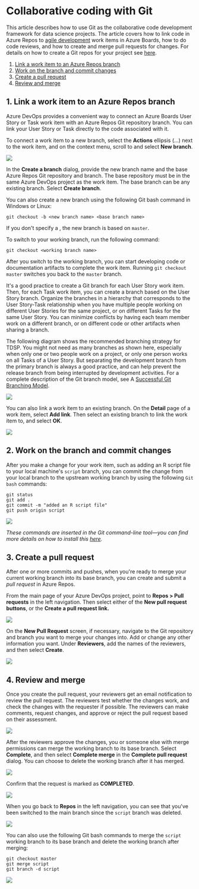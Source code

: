 # Collaborative coding with Git

This article describes how to use Git as the collaborative code development framework for data science projects. The article covers how to link code in Azure Repos to [agile development](https://github.com/felicity-borg/Microsoft-TDSP/blob/master/Docs/project-execution.md) work items in Azure Boards, how to do code reviews, and how to create and merge pull requests for changes. For details on how to create a Git repos for your project see [here](https://github.com/felicity-borg/Microsoft-TDSP/blob/master/Docs/createRepo.md).

1. [Link a work item to an Azure Repos branch](#LinkWorkItem-1)
2. [Work on the branch and commit changes](#WorkCommit-2)
3. [Create a pull request](#PullRequest-3)
4. [Review and merge](#ReviewMerge-4)


##  1. <a name = 'LinkWorkItem-1'></a>Link a work item to an Azure Repos branch
Azure DevOps provides a convenient way to connect an Azure Boards User Story or Task work item with an Azure Repos Git repository branch. You can link your User Story or Task directly to the code associated with it.

To connect a work item to a new branch, select the **Actions** ellipsis (...) next to the work item, and on the context menu, scroll to and select **New branch**.

![](https://docs.microsoft.com/en-us/azure/machine-learning/team-data-science-process/media/collaborative-coding-with-git/1-sprint-board-view.png)

In the **Create a branch** dialog, provide the new branch name and the base Azure Repos Git repository and branch. The base repository must be in the same Azure DevOps project as the work item. The base branch can be any existing branch. Select **Create branch**.

You can also create a new branch using the following Git bash command in Windows or Linux:

`git checkout -b <new branch name> <base branch name>`

If you don't specify a <base branch name>, the new branch is based on `master`.

To switch to your working branch, run the following command:

`git checkout <working branch name>`

After you switch to the working branch, you can start developing code or documentation artifacts to complete the work item. Running `git checkout master` switches you back to the `master` branch.

It's a good practice to create a Git branch for each User Story work item. Then, for each Task work item, you can create a branch based on the User Story branch. Organize the branches in a hierarchy that corresponds to the User Story-Task relationship when you have multiple people working on different User Stories for the same project, or on different Tasks for the same User Story. You can minimize conflicts by having each team member work on a different branch, or on different code or other artifacts when sharing a branch.

The following diagram shows the recommended branching strategy for TDSP. You might not need as many branches as shown here, especially when only one or two people work on a project, or only one person works on all Tasks of a User Story. But separating the development branch from the primary branch is always a good practice, and can help prevent the release branch from being interrupted by development activities. For a complete description of the Git branch model, see A [Successful Git Branching Model](https://nvie.com/posts/a-successful-git-branching-model/).

![](https://docs.microsoft.com/en-us/azure/machine-learning/team-data-science-process/media/collaborative-coding-with-git/3-git-branches.png)

You can also link a work item to an existing branch. On the **Detail** page of a work item, select **Add link**. Then select an existing branch to link the work item to, and select **OK**.

![](https://docs.microsoft.com/en-us/azure/machine-learning/team-data-science-process/media/collaborative-coding-with-git/4-link-to-an-existing-branch.png)


##  2. <b name='WorkCommit-2'></b>Work on the branch and commit changes
After you make a change for your work item, such as adding an R script file to your local machine's `script` branch, you can commit the change from your local branch to the upstream working branch by using the following `Git bash` commands:

`git status` <br>
`git add .` <br>
`git commit -m "added an R script file"` <br>
`git push origin script` <br>

![](https://docs.microsoft.com/en-us/azure/machine-learning/team-data-science-process/media/collaborative-coding-with-git/5-sprint-push-to-branch.png)

*These commands are inserted in the Git command-line tool—you can find more details on how to install this [here](https://github.com/felicity-borg/Microsoft-TDSP/blob/master/Docs/createRepo.md).*

##  3. <b name = 'PullRequest-3'></b>Create a pull request

After one or more commits and pushes, when you're ready to merge your current working branch into its base branch, you can create and submit a *pull request* in Azure Repos.

From the main page of your Azure DevOps project, point to **Repos > Pull requests** in the left navigation. Then select either of the **New pull request buttons**, or the **Create a pull request link.**

![](https://docs.microsoft.com/en-us/azure/machine-learning/team-data-science-process/media/collaborative-coding-with-git/6-spring-create-pull-request.png)

On the **New Pull Request** screen, if necessary, navigate to the Git repository and branch you want to merge your changes into. Add or change any other information you want. Under **Reviewers**, add the names of the reviewers, and then select **Create**.

![](https://docs.microsoft.com/en-us/azure/machine-learning/team-data-science-process/media/collaborative-coding-with-git/7-spring-send-pull-request.png)


##  4. <a name = 'ReviewMerge-4'></a>Review and merge

Once you create the pull request, your reviewers get an email notification to review the pull request. The reviewers test whether the changes work, and check the changes with the requester if possible. The reviewers can make comments, request changes, and approve or reject the pull request based on their assessment.

![](https://docs.microsoft.com/en-us/azure/machine-learning/team-data-science-process/media/collaborative-coding-with-git/8-add_comments.png)

After the reviewers approve the changes, you or someone else with merge permissions can merge the working branch to its base branch. Select **Complete**, and then select **Complete merge** in the **Complete pull request** dialog. You can choose to delete the working branch after it has merged.

![](https://docs.microsoft.com/en-us/azure/machine-learning/team-data-science-process/media/collaborative-coding-with-git/10-spring-complete-pullrequest.png)

Confirm that the request is marked as **COMPLETED**.

![](https://docs.microsoft.com/en-us/azure/machine-learning/team-data-science-process/media/collaborative-coding-with-git/11-spring-merge-pullrequest.png)

When you go back to **Repos** in the left navigation, you can see that you've been switched to the main branch since the `script` branch was deleted.

![](https://docs.microsoft.com/en-us/azure/machine-learning/team-data-science-process/media/collaborative-coding-with-git/12-spring-branch-deleted.png)

You can also use the following Git bash commands to merge the `script` working branch to its base branch and delete the working branch after merging:

`git checkout master` <br>
`git merge script` <br>
`git branch -d script` <br>

![](https://docs.microsoft.com/en-us/azure/machine-learning/team-data-science-process/media/collaborative-coding-with-git/13-spring-branch-deleted-commandline.png)


